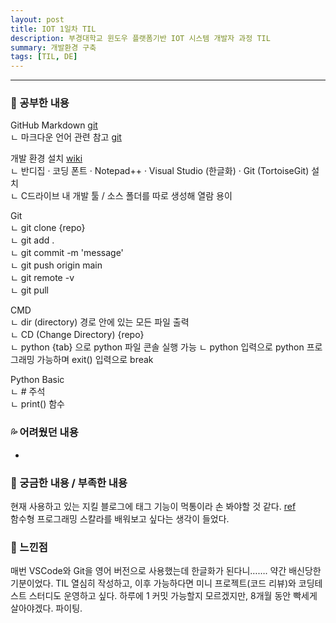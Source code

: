 ```yaml
---
layout: post
title: IOT 1일차 TIL
description: 부경대학교 윈도우 플랫폼기반 IOT 시스템 개발자 과정 TIL
summary: 개발환경 구축
tags: [TIL, DE]
---
```


-------------
   
   
### 📓 공부한 내용 
  
GitHub Markdown [git](https://github.com/drown-ed/basic-IOT-setting/blob/main/markdownstudy.md)  
  ㄴ 마크다운 언어 관련 참고 [git](https://gist.github.com/ihoneymon/652be052a0727ad59601)
  
개발 환경 설치 [wiki](https://youneedawiki.com/app/page/1jJLN3gzSZPYv-eGEe2yCc5lCqVIF0v1dhzCvQD5CxGM?p=1wsnKDXabPNexd77rGhjdBLAgdFtMhF5s)  
  ㄴ 반디집 · 코딩 폰트 · Notepad++ · Visual Studio (한글화) · Git (TortoiseGit) 설치   
  ㄴ C드라이브 내 개발 툴 / 소스 폴더를 따로 생성해 열람 용이  
  
Git  
  ㄴ git clone {repo}  
  ㄴ git add .  
  ㄴ git commit -m 'message'  
  ㄴ git push origin main  
  ㄴ git remote -v  
  ㄴ git pull  
 
CMD  
  ㄴ dir (directory) 경로 안에 있는 모든 파일 출력  
  ㄴ CD (Change Directory) {repo}  
  ㄴ python {tab} 으로 python 파일 콘솔 실행 가능 
  ㄴ python 입력으로 python 프로그래밍 가능하며 exit() 입력으로 break
  
Python Basic  
  ㄴ # 주석  
  ㄴ print() 함수  

### 💦 어려웠던 내용 

-

### 🧷 궁금한 내용 / 부족한 내용 
  
현재 사용하고 있는 지킬 블로그에 태그 기능이 먹통이라 손 봐야할 것 같다. [ref](https://wormwlrm.github.io/2019/09/22/How-to-add-tags-on-Jekyll.html)  
함수형 프로그래밍 스칼라를 배워보고 싶다는 생각이 들었다. 

### 💬 느낀점 

매번 VSCode와 Git을 영어 버전으로 사용했는데 한글화가 된다니……. 약간 배신당한 기분이었다. TIL 열심히 작성하고, 이후 가능하다면 미니 프로젝트(코드 리뷰)와 코딩테스트 스터디도 운영하고 싶다. 하루에 1 커밋 가능할지 모르겠지만, 8개월 동안 빡세게 살아야겠다. 파이팅.
